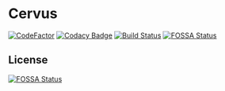 # Cervus
[![CodeFactor](https://www.codefactor.io/repository/github/hypestudios/cervus/badge)](https://www.codefactor.io/repository/github/hypestudios/cervus)
[![Codacy Badge](https://api.codacy.com/project/badge/Grade/72325f8682b140aca28b27821e0b2502)](https://www.codacy.com/app/RubenMateus/Cervus?utm_source=github.com&amp;utm_medium=referral&amp;utm_content=HypeStudios/Cervus&amp;utm_campaign=Badge_Grade)
[![Build Status](https://travis-ci.org/HypeStudios/Cervus.svg?branch=master)](https://travis-ci.org/HypeStudios/Cervus)
[![FOSSA Status](https://app.fossa.io/api/projects/git%2Bgithub.com%2FHypeStudios%2FCervus.svg?type=shield)](https://app.fossa.io/projects/git%2Bgithub.com%2FHypeStudios%2FCervus?ref=badge_shield)


## License
[![FOSSA Status](https://app.fossa.io/api/projects/git%2Bgithub.com%2FHypeStudios%2FCervus.svg?type=large)](https://app.fossa.io/projects/git%2Bgithub.com%2FHypeStudios%2FCervus?ref=badge_large)